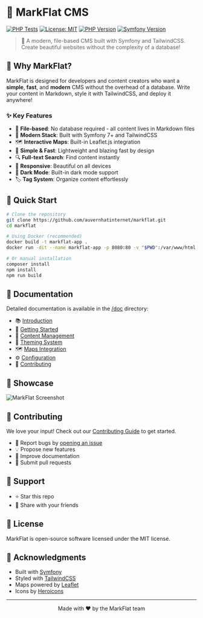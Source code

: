 # 🌟 MarkFlat CMS

[![PHP Tests](https://github.com/auvernhatinternet/markflat/actions/workflows/php.yml/badge.svg)](https://github.com/auvernhatinternet/markflat/actions/workflows/php.yml)
[![License: MIT](https://img.shields.io/badge/License-MIT-yellow.svg)](https://opensource.org/licenses/MIT)
[![PHP Version](https://img.shields.io/badge/PHP-8.3%2B-blue.svg)](https://www.php.net)
[![Symfony Version](https://img.shields.io/badge/Symfony-7.0%2B-purple.svg)](https://symfony.com)

> 🚀 A modern, file-based CMS built with Symfony and TailwindCSS. Create beautiful websites without the complexity of a database!

## 🎯 Why MarkFlat?

MarkFlat is designed for developers and content creators who want a **simple**, **fast**, and **modern** CMS without the overhead of a database. Write your content in Markdown, style it with TailwindCSS, and deploy it anywhere!

### ✨ Key Features

- 📝 **File-based**: No database required - all content lives in Markdown files
- 🎨 **Modern Stack**: Built with Symfony 7+ and TailwindCSS
- 🗺️ **Interactive Maps**: Built-in Leaflet.js integration
- 🎯 **Simple & Fast**: Lightweight and blazing fast by design
- 🔍 **Full-text Search**: Find content instantly
- 📱 **Responsive**: Beautiful on all devices
- 🌙 **Dark Mode**: Built-in dark mode support
- 🏷️ **Tag System**: Organize content effortlessly

## 🚀 Quick Start

```bash
# Clone the repository
git clone https://github.com/auvernhatinternet/markflat.git
cd markflat

# Using Docker (recommended)
docker build -t markflat-app .
docker run -dit --name markflat-app -p 8080:80 -v "$PWD":/var/www/html markflat-app

# Or manual installation
composer install
npm install
npm run build
```

## 📖 Documentation

Detailed documentation is available in the [/doc](./doc) directory:

- 📚 [Introduction](./doc/introduction.md)
- 🏁 [Getting Started](./doc/getting-started.md)
- 📝 [Content Management](./doc/content-management.md)
- 🎨 [Theming System](./doc/theming.md)
- 🗺️ [Maps Integration](./doc/maps.md)
- ⚙️ [Configuration](./doc/configuration.md)
- 🤝 [Contributing](./doc/contributing.md)

## 🌟 Showcase

![MarkFlat Screenshot](https://raw.githubusercontent.com/auvernhatinternet/markflat/main/doc/assets/screenshot.png)

## 🤝 Contributing

We love your input! Check out our [Contributing Guide](./doc/contributing.md) to get started.

- 🐛 Report bugs by [opening an issue](https://github.com/auvernhatinternet/markflat/issues/new)
- 💡 Propose new features
- 📝 Improve documentation
- 🔧 Submit pull requests

## 💖 Support

- ⭐ Star this repo
- 📢 Share with your friends

## 📄 License

MarkFlat is open-source software licensed under the MIT license.

## 🙏 Acknowledgments

- Built with [Symfony](https://symfony.com)
- Styled with [TailwindCSS](https://tailwindcss.com)
- Maps powered by [Leaflet](https://leafletjs.com)
- Icons by [Heroicons](https://heroicons.com)

---

<p align="center">
  Made with ❤️ by the MarkFlat team
</p>
